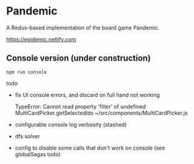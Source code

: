 # Pandemic
A Redux-based implementation of the board game Pandemic.

https://epidemic.netlify.com

## Console version (under construction)

`npm run console`

todo
- fix UI console errors, and discard on full hand not working

    TypeError: Cannot read property 'filter' of undefined
    MultiCardPicker.getSelectedIds
    ~/src/components/MultiCardPicker.js

- configurable console log verbosity (stashed)
- dfs solver
- config to disable some calls that don't work on console (see globalSagas todo)
